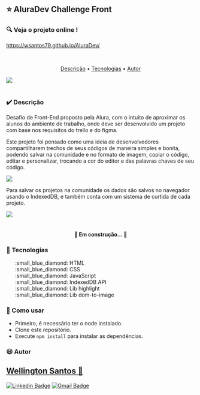 ## :star: AluraDev Challenge Front

### :mag: Veja o projeto online !

https://wsantos79.github.io/AluraDev/

<br>
<p align="center">
 <a href="#heavy_check_mark-Descrição">Descrição</a> •
 <a href="#hammer-Tecnologias">Tecnologias</a> •
 <a href="#smiley-autor">Autor</a>
</p>

<img src="https://user-images.githubusercontent.com/58752564/148684095-95991778-e810-4798-be20-b1ea94b69ae0.png"><br><br>


### :heavy_check_mark: **Descrição**

Desafio de Front-End proposto pela Alura, com o intuito de aproximar os alunos do ambiente de trabalho, onde deve ser desenvolvido um projeto com base nos requisitos do trello e do figma.

Este projeto foi pensado como uma ideia de desenvolvedores compartilharem trechos de seus códigos de maneira simples e bonita, podendo salvar na comunidade e no formato de imagem, copiar o código, editar e personalizar, trocando a cor do editor e das palavras chaves de seu código.

<img src="https://user-images.githubusercontent.com/58752564/148684643-51cbed16-d617-42f6-a712-331d6e90f834.png"><br>

Para salvar os projetos na comunidade os dados são salvos no navegador usando o IndexedDB, e também conta com um sistema de curtida de cada projeto.

<img src="https://user-images.githubusercontent.com/58752564/148684356-00a456cc-a609-4ffb-8a37-1cb29a3b34b8.png"><br><br>
<h4 align="center"> 
	🚧  Em construção...  🚧
</h4>

### :hammer: **Tecnologias**

<ul type="none">
<li>:small_blue_diamond: HTML</li>
<li>:small_blue_diamond: CSS</li>
<li>:small_blue_diamond: JavaScript</li>
<li>:small_blue_diamond: IndexedDB API</li>
<li>:small_blue_diamond: Lib highlight</li>
<li>:small_blue_diamond: Lib dom-to-image</li>
</ul>

### :scroll: Como usar

+ Primeiro, é necessário ter o node instalado.
+ Clone este repositório.
+ Execute `npm install` para instalar as dependências.

### :smiley: Autor

## <a href="https://github.com/WSantos79">Wellington Santos 🚀</a>

[![Linkedin Badge](https://img.shields.io/badge/-WellingtonSantos79-blue?style=flat-square&logo=Linkedin&logoColor=white&link=https://www.linkedin.com/in/wellingtonsantos79/)](https://www.linkedin.com/in/wellingtonsantos79/) 
[![Gmail Badge](https://img.shields.io/badge/-WellingtonSantos7799@gmail.com-c14438?style=flat-square&logo=Gmail&logoColor=white&link=mailto:wellingtonsantos7799@gmail.com)](mailto:wellingtonsantos7799@gmail.com)












